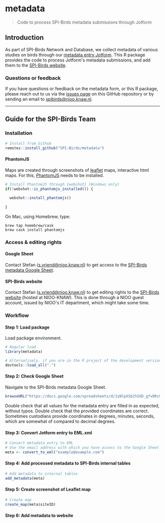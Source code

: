 # metadata

> Code to process SPI-Birds metadata submissions through Jotform

## Introduction

As part of SPI-Birds Network and Database, we collect metadata of various studies on birds through our [metadata entry Jotform](https://eu.jotform.com/form/230361997667066). This R package provides the code to process Jotform's metadata submissions, and add them to the [SPI-Birds website](https://spibirds.org).

### Questions or feedback

If you have questions or feedback on the metadata form, or this R package, please reach out to us via the [issues page](https://github.com/SPI-Birds/metadata/issues) on this GitHub repository or by sending an email to [spibirds@nioo.knaw.nl](mailto:spibirds@nioo.knaw.nl).

---

## Guide for the SPI-Birds Team

### Installation

```r
# Install from Github
remotes::install_github("SPI-Birds/metadata")
```

#### PhantomJS

Maps are created through screenshots of [leaflet](https://leafletjs.com/) maps, interactive html maps. For this, [PhantomJS](https://phantomjs.org/) needs to be installed.
```r
# Install PhantomJS through {webshot} (Windows only)
if(!webshot::is_phantomjs_installed()) {
  
  webshot::install_phantomjs()
  
}
```
On Mac, using Homebrew, type:
```
brew tap homebrew/cask
brew cask install phantomjs
```

### Access & editing rights

#### Google Sheet

Contact Stefan ([s.vriend@nioo.knaw.nl](mailto:s.vriend@nioo.knaw.nl)) to get access to the [SPI-Birds metadata Google Sheet](https://docs.google.com/spreadsheets/d/1sNlpXSbZtGXD_gfvDRcGdUUmfepOVKOOfL6s4znBB20/).

#### SPI-Birds website

Contact Stefan ([s.vriend@nioo.knaw.nl](mailto:s.vriend@nioo.knaw.nl)) to get editing rights to the [SPI-Birds website](https://spibirds.org) (hosted at NIOO-KNAW). This is done through a NIOO guest account, issued by NIOO's IT department, which might take some time.

### Workflow

#### Step 1: Load package

Load package environment.

```r
# Regular load
library(metadata)

# Alternatively, if you are in the R project of the development version ()
devtools::load_all(".")
```


#### Step 2: Check Google Sheet

Navigate to the SPI-Birds metadata Google Sheet.

```r
browseURL("https://docs.google.com/spreadsheets/d/1sNlpXSbZtGXD_gfvDRcGdUUmfepOVKOOfL6s4znBB20/")

```
Double check that all values for the metadata entry are filled in as expected, without typos.
Double check that the provided coordinates are correct. Sometimes custodians provide coordinates in degrees, minutes, seconds, which are somewhat of compared to decimal degrees.


#### Step 3: Convert Jotform entry to EML.xml

```r
# Convert metadata entry to EML
# Use the email address with which you have access to the Google Sheet
meta <- convert_to_eml("example@example.com")
```

#### Step 4: Add processed metadata to SPI-Birds internal tables

```r
# Add metadata to internal tables
add_metadata(meta)
```
#### Step 5: Create screenshot of Leaflet map

```r
# Create map
create_map(meta$siteID)
```

#### Step 6: Add metadata to website

